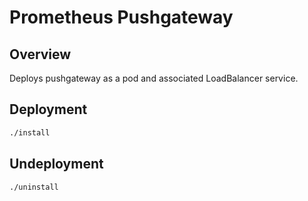 # Prometheus Pushgateway

## Overview

Deploys pushgateway as a pod and associated LoadBalancer service.

## Deployment

```bash
./install
```

## Undeployment

```bash
./uninstall
```

